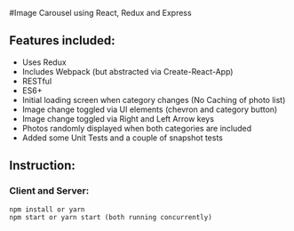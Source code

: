 #Image Carousel using React, Redux and Express

## Features included:

- Uses Redux
- Includes Webpack (but abstracted via Create-React-App)
- RESTful
- ES6+
- Initial loading screen when category changes (No Caching of photo list)
- Image change toggled via UI elements (chevron and category button)
- Image change toggled via Right and Left Arrow keys
- Photos randomly displayed when both categories are included
- Added some Unit Tests and a couple of snapshot tests

## Instruction:

### Client and Server:

```
npm install or yarn
npm start or yarn start (both running concurrently)
```

